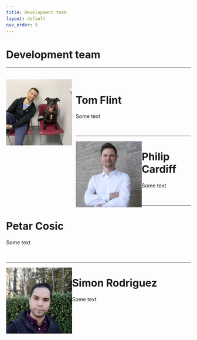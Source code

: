 ```yaml
---
title: Development team
layout: default
nav_order: 5
---
```


# Development team

---

<br>

<img align="left" width="180" style="padding-right:10px" src="images/tom.jpeg"/>

# Tom Flint

Some text

<br>

---

<img align="left" width="180" padding="10" src="images/philip.jpeg"/>

# Philip Cardiff

Some text

<br>

---

<img align="left" width="180" padding="10" src=""/>

# Petar Cosic

Some text

<br>


---

<img align="left" width="180" padding="10" src="images/simon.jpeg"/>

# Simon Rodriguez

Some text

<br>